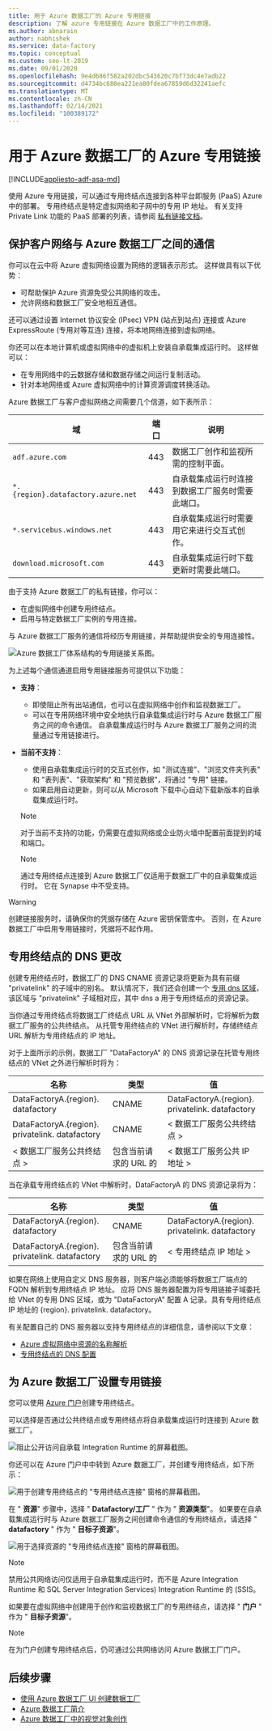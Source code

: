 ```yaml
---
title: 用于 Azure 数据工厂的 Azure 专用链接
description: 了解 azure 专用链接在 Azure 数据工厂中的工作原理。
ms.author: abnarain
author: nabhishek
ms.service: data-factory
ms.topic: conceptual
ms.custom: seo-lt-2019
ms.date: 09/01/2020
ms.openlocfilehash: 9e4d686f582a202dbc543620c7bf73dc4e7adb22
ms.sourcegitcommit: d4734bc680ea221ea80fdea67859d6d32241aefc
ms.translationtype: MT
ms.contentlocale: zh-CN
ms.lasthandoff: 02/14/2021
ms.locfileid: "100389172"
---
```

# <a name="azure-private-link-for-azure-data-factory"></a>用于 Azure 数据工厂的 Azure 专用链接

[!INCLUDE[appliesto-adf-asa-md](includes/appliesto-adf-xxx-md.md)]

使用 Azure 专用链接，可以通过专用终结点连接到各种平台即服务 (PaaS) Azure 中的部署。 专用终结点是特定虚拟网络和子网中的专用 IP 地址。 有关支持 Private Link 功能的 PaaS 部署的列表，请参阅 [私有链接文档](../private-link/index.yml)。 

## <a name="secure-communication-between-customer-networks-and-azure-data-factory"></a>保护客户网络与 Azure 数据工厂之间的通信 
你可以在云中将 Azure 虚拟网络设置为网络的逻辑表示形式。 这样做具有以下优势：
* 可帮助保护 Azure 资源免受公共网络的攻击。
* 允许网络和数据工厂安全地相互通信。 

还可以通过设置 Internet 协议安全 (IPsec) VPN (站点到站点) 连接或 Azure ExpressRoute (专用对等互连) 连接，将本地网络连接到虚拟网络。 

你还可以在本地计算机或虚拟网络中的虚拟机上安装自承载集成运行时。 这样做可以：
* 在专用网络中的云数据存储和数据存储之间运行复制活动。
* 针对本地网络或 Azure 虚拟网络中的计算资源调度转换活动。 

Azure 数据工厂与客户虚拟网络之间需要几个信道，如下表所示：

| 域 | 端口 | 说明 |
| ---------- | -------- | --------------- |
| `adf.azure.com` | 443 | 数据工厂创作和监视所需的控制平面。 |
| `*.{region}.datafactory.azure.net` | 443 | 自承载集成运行时连接到数据工厂服务时需要此端口。 |
| `*.servicebus.windows.net` | 443 | 自承载集成运行时需要用它来进行交互式创作。 |
| `download.microsoft.com` | 443 | 自承载集成运行时下载更新时需要此端口。 |

由于支持 Azure 数据工厂的私有链接，你可以：
* 在虚拟网络中创建专用终结点。
* 启用与特定数据工厂实例的专用连接。 

与 Azure 数据工厂服务的通信将经历专用链接，并帮助提供安全的专用连接性。 

![Azure 数据工厂体系结构的专用链接关系图。](./media/data-factory-private-link/private-link-architecture.png)

为上述每个通信通道启用专用链接服务可提供以下功能：
- **支持**：
   - 即使阻止所有出站通信，也可以在虚拟网络中创作和监视数据工厂。
   - 可以在专用网络环境中安全地执行自承载集成运行时与 Azure 数据工厂服务之间的命令通信。 自承载集成运行时与 Azure 数据工厂服务之间的流量通过专用链接进行。 
- **当前不支持**：
   - 使用自承载集成运行时的交互式创作，如 "测试连接"、"浏览文件夹列表" 和 "表列表"、"获取架构" 和 "预览数据"，将通过 "专用" 链接。
   - 如果启用自动更新，则可以从 Microsoft 下载中心自动下载新版本的自承载集成运行时。

   > [!NOTE]
   > 对于当前不支持的功能，仍需要在虚拟网络或企业防火墙中配置前面提到的域和端口。 

   > [!NOTE]
   > 通过专用终结点连接到 Azure 数据工厂仅适用于数据工厂中的自承载集成运行时。 它在 Synapse 中不受支持。

> [!WARNING]
> 创建链接服务时，请确保你的凭据存储在 Azure 密钥保管库中。 否则，在 Azure 数据工厂中启用专用链接时，凭据将不起作用。

## <a name="dns-changes-for-private-endpoints"></a>专用终结点的 DNS 更改
创建专用终结点时，数据工厂的 DNS CNAME 资源记录将更新为具有前缀 "privatelink" 的子域中的别名。 默认情况下，我们还会创建一个 [专用 dns 区域](../dns/private-dns-overview.md)，该区域与 "privatelink" 子域相对应，其中 dns a 用于专用终结点的资源记录。

当你通过专用终结点将数据工厂终结点 URL 从 VNet 外部解析时，它将解析为数据工厂服务的公共终结点。 从托管专用终结点的 VNet 进行解析时，存储终结点 URL 解析为专用终结点的 IP 地址。

对于上面所示的示例，数据工厂 "DataFactoryA" 的 DNS 资源记录在托管专用终结点的 VNet 之外进行解析时将为：

| 名称 | 类型 | 值 |
| ---------- | -------- | --------------- |
| DataFactoryA.{region}. datafactory | CNAME   | DataFactoryA.{region}. privatelink. datafactory |
| DataFactoryA.{region}. privatelink. datafactory | CNAME   | < 数据工厂服务公共终结点 > |
| < 数据工厂服务公共终结点 >  | 包含当前请求的 URL 的 | < 数据工厂服务公共 IP 地址 > |

当在承载专用终结点的 VNet 中解析时，DataFactoryA 的 DNS 资源记录将为：

| 名称 | 类型 | 值 |
| ---------- | -------- | --------------- |
| DataFactoryA.{region}. datafactory | CNAME   | DataFactoryA.{region}. privatelink. datafactory |
| DataFactoryA.{region}. privatelink. datafactory   | 包含当前请求的 URL 的 | < 专用终结点 IP 地址 > |

如果在网络上使用自定义 DNS 服务器，则客户端必须能够将数据工厂端点的 FQDN 解析到专用终结点 IP 地址。 应将 DNS 服务器配置为将专用链接子域委托给 VNet 的专用 DNS 区域，或为 "DataFactoryA" 配置 A 记录。具有专用终结点 IP 地址的 {region}. privatelink. datafactory。

有关配置自己的 DNS 服务器以支持专用终结点的详细信息，请参阅以下文章：
- [Azure 虚拟网络中资源的名称解析](../virtual-network/virtual-networks-name-resolution-for-vms-and-role-instances.md#name-resolution-that-uses-your-own-dns-server)
- [专用终结点的 DNS 配置](../private-link/private-endpoint-overview.md#dns-configuration)


## <a name="set-up-private-link-for-azure-data-factory"></a>为 Azure 数据工厂设置专用链接
您可以使用 [Azure 门户](../private-link/create-private-endpoint-portal.md)创建专用终结点。

可以选择是否通过公共终结点或专用终结点将自承载集成运行时连接到 Azure 数据工厂。 

![阻止公开访问自承载 Integration Runtime 的屏幕截图。](./media/data-factory-private-link/disable-public-access-shir.png)


你还可以在 Azure 门户中中转到 Azure 数据工厂，并创建专用终结点，如下所示：

![用于创建专用终结点的 "专用终结点连接" 窗格的屏幕截图。](./media/data-factory-private-link/create-private-endpoint.png)

在 " **资源**" 步骤中，选择 " **Datafactory/工厂** " 作为 " **资源类型**"。 如果要在自承载集成运行时与 Azure 数据工厂服务之间创建命令通信的专用终结点，请选择 " **datafactory** " 作为 " **目标子资源**"。

![用于选择资源的 "专用终结点连接" 窗格的屏幕截图。](./media/data-factory-private-link/private-endpoint-resource.png)

> [!NOTE]
> 禁用公共网络访问仅适用于自承载集成运行时，而不是 Azure Integration Runtime 和 SQL Server Integration Services) Integration Runtime 的 (SSIS。

如果要在虚拟网络中创建用于创作和监视数据工厂的专用终结点，请选择 " **门户** " 作为 " **目标子资源**"。

> [!NOTE]
> 在为门户创建专用终结点后，仍可通过公共网络访问 Azure 数据工厂门户。

## <a name="next-steps"></a>后续步骤

- [使用 Azure 数据工厂 UI 创建数据工厂](quickstart-create-data-factory-portal.md)
- [Azure 数据工厂简介](introduction.md)
- [Azure 数据工厂中的视觉对象创作](author-visually.md)